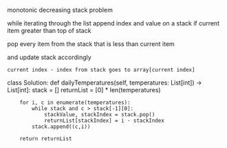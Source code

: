 monotonic decreasing stack problem

while iterating through the list
append index and value on a stack
if current item greater than top of stack 

pop every item from the stack that is less than current item

and update stack accordingly

```
current index - index from stack goes to array[current index]
```
class Solution:
    def dailyTemperatures(self, temperatures: List[int]) -> List[int]:
        stack = []
        returnList = [0] * len(temperatures)

        for i, c in enumerate(temperatures):
            while stack and c > stack[-1][0]:
                stackValue, stackIndex = stack.pop()
                returnList[stackIndex] = i - stackIndex
            stack.append((c,i))

        return returnList

```
